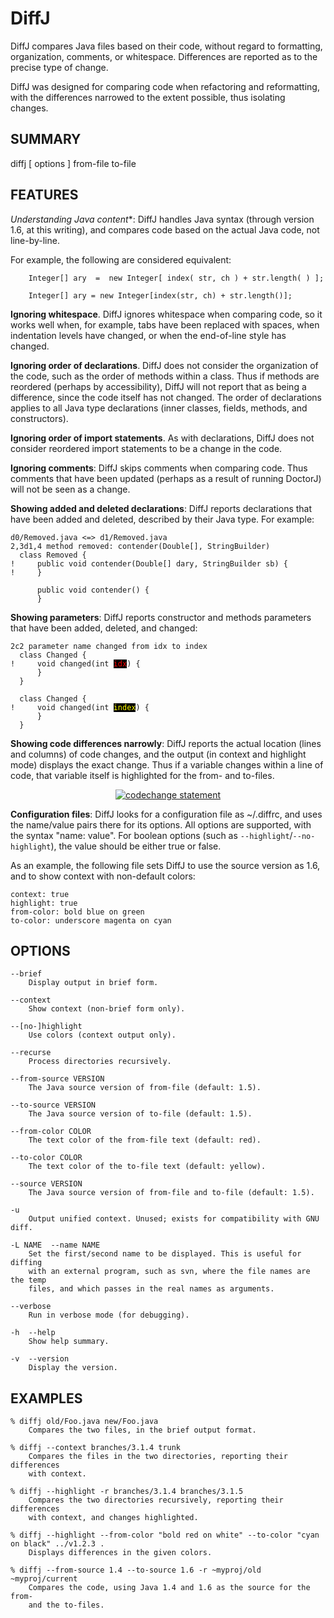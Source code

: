 DiffJ
=====

DiffJ compares Java files based on their code, without regard to formatting,
organization, comments, or whitespace. Differences are reported as to the
precise type of change.

DiffJ was designed for comparing code when refactoring and reformatting,
with the differences narrowed to the extent possible, thus isolating changes.


SUMMARY
-------

diffj [ options ] from-file to-file

FEATURES
--------

*Understanding Java content**: DiffJ handles Java syntax (through version 1.6,
at this writing), and compares code based on the actual Java code, not
line-by-line.

For example, the following are considered equivalent:

<pre><code>    Integer[] ary  =  new Integer[ index( str, ch ) + str.length( ) ];
    
    Integer[] ary = new Integer[index(str, ch) + str.length()];
</code></pre>

**Ignoring whitespace**. DiffJ ignores whitespace when comparing code, so it
works well when, for example, tabs have been replaced with spaces, when
indentation levels have changed, or when the end-of-line style has changed.

**Ignoring order of declarations**. DiffJ does not consider the organization of
the code, such as the order of methods within a class. Thus if methods are
reordered (perhaps by accessibility), DiffJ will not report that as being a
difference, since the code itself has not changed. The order of declarations
applies to all Java type declarations (inner classes, fields, methods, and
constructors).

**Ignoring order of import statements**. As with declarations, DiffJ does not
consider reordered import statements to be a change in the code.

**Ignoring comments**: DiffJ skips comments when comparing code. Thus comments
that have been updated (perhaps as a result of running DoctorJ) will not be seen
as a change.

**Showing added and deleted declarations**: DiffJ reports declarations that have
been added and deleted, described by their Java type. For example:

<pre><code>d0/Removed.java <=> d1/Removed.java
2,3d1,4 method removed: contender(Double[], StringBuilder)
  class Removed {
!     public <span class="s0">void contender(Double[] dary, StringBuilder sb) {</span>
!     <span class="p">}</span>
  
      public void contender() {
      }
</code></pre>

**Showing parameters**: DiffJ reports constructor and methods parameters that have
been added, deleted, and changed:

<pre><code>2c2 parameter name changed from idx to index
  class Changed {
!     void changed(int <span style="color: red; background: black">idx</span>) {
      }
  }

  class Changed {
!     void changed(int <span style="color: yellow; background: black">index</span>) {
      }
  }
</code></pre>

**Showing code differences narrowly**: DiffJ reports the actual location (lines
and columns) of code changes, and the output (in context and highlight mode)
displays the exact change. Thus if a variable changes within a line of code,
that variable itself is highlighted for the from- and to-files.

<p>
<center>
    <a href="https://github.com/jeugenepace/diffj/raw/7a93ee2fbfe01ba6a0f2a8193d356cc4f8b53f23/src/site/resources/img/diffj-codechange-statement.png" target="_blank">
    <img src="https://github.com/jeugenepace/diffj/raw/7a93ee2fbfe01ba6a0f2a8193d356cc4f8b53f23/src/site/resources/img/diffj-codechange-statement.png"
    alt="codechange statement" style="max-width:100%; float: center"/></a></p>
</center>
</p>

**Configuration files**: DiffJ looks for a configuration file as ~/.diffrc, and
uses the name/value pairs there for its options. All options are supported, with
the syntax "name: value". For boolean options (such as
`--highlight`/`--no-highlight`), the value should be either true or false.

As an example, the following file sets DiffJ to use the source version as 1.6,
and to show context with non-default colors:

    context: true
    highlight: true
    from-color: bold blue on green
    to-color: underscore magenta on cyan

OPTIONS
-------

    --brief   
        Display output in brief form.

    --context
        Show context (non-brief form only).

    --[no-]highlight
        Use colors (context output only).

    --recurse
        Process directories recursively.

    --from-source VERSION
        The Java source version of from-file (default: 1.5).

    --to-source VERSION
        The Java source version of to-file (default: 1.5).

    --from-color COLOR
        The text color of the from-file text (default: red).

    --to-color COLOR
        The text color of the to-file text (default: yellow).

    --source VERSION
        The Java source version of from-file and to-file (default: 1.5).

    -u
        Output unified context. Unused; exists for compatibility with GNU diff.

    -L NAME  --name NAME
        Set the first/second name to be displayed. This is useful for diffing
        with an external program, such as svn, where the file names are the temp
        files, and which passes in the real names as arguments.

    --verbose
        Run in verbose mode (for debugging).

    -h  --help
        Show help summary.

    -v  --version
        Display the version.

EXAMPLES
--------

    % diffj old/Foo.java new/Foo.java
        Compares the two files, in the brief output format.

    % diffj --context branches/3.1.4 trunk
        Compares the files in the two directories, reporting their differences
        with context.

    % diffj --highlight -r branches/3.1.4 branches/3.1.5
        Compares the two directories recursively, reporting their differences
        with context, and changes highlighted.

    % diffj --highlight --from-color "bold red on white" --to-color "cyan on black" ../v1.2.3 .
        Displays differences in the given colors.

    % diffj --from-source 1.4 --to-source 1.6 -r ~myproj/old ~myproj/current
        Compares the code, using Java 1.4 and 1.6 as the source for the from-
        and the to-files.
